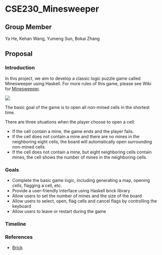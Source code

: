 # CSE230_Minesweeper

## Group Member
Ya He, Kehan Wang, Yumeng Sun, Bokai Zhang

## Proposal

### Introduction
In this project, we aim to develop a classic logic puzzle game called Minesweeper using Haskell. For more rules of this game, please see Wiki for [Minesweeper](https://en.wikipedia.org/wiki/Minesweeper_(video_game)).

![](https://raw.githubusercontent.com/heya30/CSE230_Minesweeper/main/images/minesweeper.png)

The basic goal of the game is to open all non-mined cells in the shortest time.

There are three situations when the player choose to open a cell:
- If the cell contain a mine, the game ends and the player fails.
- If the cell does not contain a mine and there are no mines in the neighboring eight cells, the board will automatically open surrounding non-mined cells.
- If the cell does not contain a mine, but eight neighboring cells contain mines, the cell shows the number of mines in the neighboring cells.





### Goals
- Complete the basic game logic, including generating a map, opening cells, flagging a cell, etc.
- Provide a user-friendly interface using Haskell brick library
- Allow users to set the number of mines and the size of the board
- Allow users to select, open, flag cells and cancel flags by controlling the keyboard
- Allow users to leave or restart during the game



### Timeline

### References
- [Brick](https://github.com/jtdaugherty/brick)
